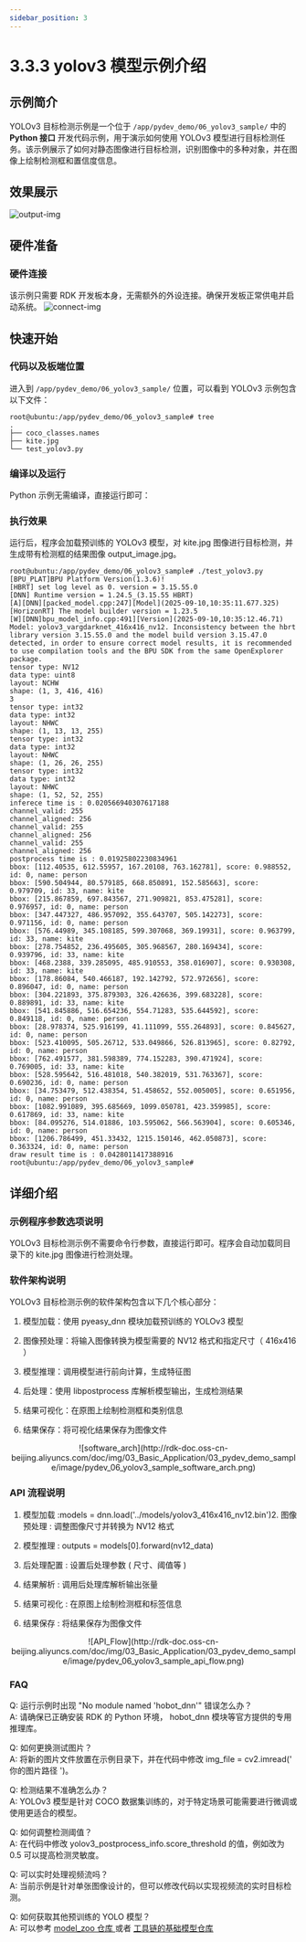 ```yaml
---
sidebar_position: 3
---
```


# 3.3.3 yolov3  模型示例介绍

## 示例简介
YOLOv3 目标检测示例是一个位于 `/app/pydev_demo/06_yolov3_sample/` 中的 **Python 接口** 开发代码示例，用于演示如何使用 YOLOv3 模型进行目标检测任务。该示例展示了如何对静态图像进行目标检测，识别图像中的多种对象，并在图像上绘制检测框和置信度信息。

## 效果展示
![output-img](http://rdk-doc.oss-cn-beijing.aliyuncs.com/doc/img/03_Basic_Application/03_pydev_demo_sample/image/pydev_06_runing.png)

## 硬件准备

### 硬件连接
该示例只需要 RDK 开发板本身，无需额外的外设连接。确保开发板正常供电并启动系统。
![connect-img](http://rdk-doc.oss-cn-beijing.aliyuncs.com/doc/img/03_Basic_Application/03_pydev_demo_sample/image/pydev_06_hw_connect.png)

## 快速开始

### 代码以及板端位置
进入到 `/app/pydev_demo/06_yolov3_sample/` 位置，可以看到 YOLOv3 示例包含以下文件：
```
root@ubuntu:/app/pydev_demo/06_yolov3_sample# tree
.
├── coco_classes.names
├── kite.jpg
└── test_yolov3.py

```

### 编译以及运行
Python 示例无需编译，直接运行即可：

### 执行效果
运行后，程序会加载预训练的 YOLOv3 模型，对 kite.jpg 图像进行目标检测，并生成带有检测框的结果图像 output_image.jpg。

```
root@ubuntu:/app/pydev_demo/06_yolov3_sample# ./test_yolov3.py 
[BPU_PLAT]BPU Platform Version(1.3.6)!
[HBRT] set log level as 0. version = 3.15.55.0
[DNN] Runtime version = 1.24.5_(3.15.55 HBRT)
[A][DNN][packed_model.cpp:247][Model](2025-09-10,10:35:11.677.325) [HorizonRT] The model builder version = 1.23.5
[W][DNN]bpu_model_info.cpp:491][Version](2025-09-10,10:35:12.46.71) Model: yolov3_vargdarknet_416x416_nv12. Inconsistency between the hbrt library version 3.15.55.0 and the model build version 3.15.47.0 detected, in order to ensure correct model results, it is recommended to use compilation tools and the BPU SDK from the same OpenExplorer package.
tensor type: NV12
data type: uint8
layout: NCHW
shape: (1, 3, 416, 416)
3
tensor type: int32
data type: int32
layout: NHWC
shape: (1, 13, 13, 255)
tensor type: int32
data type: int32
layout: NHWC
shape: (1, 26, 26, 255)
tensor type: int32
data type: int32
layout: NHWC
shape: (1, 52, 52, 255)
inferece time is : 0.020566940307617188
channel_valid: 255
channel_aligned: 256
channel_valid: 255
channel_aligned: 256
channel_valid: 255
channel_aligned: 256
postprocess time is : 0.01925802230834961
bbox: [112.40535, 612.55957, 167.20108, 763.162781], score: 0.988552, id: 0, name: person
bbox: [590.504944, 80.579185, 668.850891, 152.585663], score: 0.979709, id: 33, name: kite
bbox: [215.867859, 697.843567, 271.909821, 853.475281], score: 0.976957, id: 0, name: person
bbox: [347.447327, 486.957092, 355.643707, 505.142273], score: 0.971156, id: 0, name: person
bbox: [576.44989, 345.108185, 599.307068, 369.19931], score: 0.963799, id: 33, name: kite
bbox: [278.754852, 236.495605, 305.968567, 280.169434], score: 0.939796, id: 33, name: kite
bbox: [468.2388, 339.285095, 485.910553, 358.016907], score: 0.930308, id: 33, name: kite
bbox: [178.86084, 540.466187, 192.142792, 572.972656], score: 0.896047, id: 0, name: person
bbox: [304.221893, 375.879303, 326.426636, 399.683228], score: 0.889891, id: 33, name: kite
bbox: [541.845886, 516.654236, 554.71283, 535.644592], score: 0.849118, id: 0, name: person
bbox: [28.978374, 525.916199, 41.111099, 555.264893], score: 0.845627, id: 0, name: person
bbox: [523.410095, 505.26712, 533.049866, 526.813965], score: 0.82792, id: 0, name: person
bbox: [762.491577, 381.598389, 774.152283, 390.471924], score: 0.769005, id: 33, name: kite
bbox: [528.595642, 516.481018, 540.382019, 531.763367], score: 0.690236, id: 0, name: person
bbox: [34.753479, 512.438354, 51.458652, 552.005005], score: 0.651956, id: 0, name: person
bbox: [1082.991089, 395.685669, 1099.050781, 423.359985], score: 0.617869, id: 33, name: kite
bbox: [84.095276, 514.01886, 103.595062, 566.563904], score: 0.605346, id: 0, name: person
bbox: [1206.786499, 451.33432, 1215.150146, 462.050873], score: 0.363324, id: 0, name: person
draw result time is : 0.0428011417388916
root@ubuntu:/app/pydev_demo/06_yolov3_sample# 
```

## 详细介绍

### 示例程序参数选项说明
YOLOv3 目标检测示例不需要命令行参数，直接运行即可。程序会自动加载同目录下的 kite.jpg 图像进行检测处理。

### 软件架构说明
YOLOv3 目标检测示例的软件架构包含以下几个核心部分：

1. 模型加载：使用 pyeasy_dnn 模块加载预训练的 YOLOv3 模型

2. 图像预处理：将输入图像转换为模型需要的 NV12 格式和指定尺寸（ 416x416 ）

3. 模型推理：调用模型进行前向计算，生成特征图

4. 后处理：使用 libpostprocess 库解析模型输出，生成检测结果

5. 结果可视化：在原图上绘制检测框和类别信息

6. 结果保存：将可视化结果保存为图像文件

<center>
![software_arch](http://rdk-doc.oss-cn-beijing.aliyuncs.com/doc/img/03_Basic_Application/03_pydev_demo_sample/image/pydev_06_yolov3_sample_software_arch.png)
</center>

### API 流程说明
1. 模型加载 :models = dnn.load('../models/yolov3_416x416_nv12.bin')2. 图像预处理 : 调整图像尺寸并转换为 NV12 格式

3. 模型推理 : outputs = models[0].forward(nv12_data)

4. 后处理配置 : 设置后处理参数 ( 尺寸、阈值等 )

5. 结果解析 : 调用后处理库解析输出张量

6. 结果可视化 : 在原图上绘制检测框和标签信息

7. 结果保存 : 将结果保存为图像文件

<center>
![API_Flow](http://rdk-doc.oss-cn-beijing.aliyuncs.com/doc/img/03_Basic_Application/03_pydev_demo_sample/image/pydev_06_yolov3_sample_api_flow.png)
</center>

### FAQ

Q: 运行示例时出现 "No module named 'hobot_dnn'" 错误怎么办？\
A: 请确保已正确安装 RDK 的 Python 环境， hobot_dnn 模块等官方提供的专用推理库。

Q: 如何更换测试图片？\
A: 将新的图片文件放置在示例目录下，并在代码中修改 img_file = cv2.imread(' 你的图片路径 ')。

Q: 检测结果不准确怎么办？\
A: YOLOv3 模型是针对 COCO 数据集训练的，对于特定场景可能需要进行微调或使用更适合的模型。

Q: 如何调整检测阈值？\
A: 在代码中修改 yolov3_postprocess_info.score_threshold 的值，例如改为 0.5 可以提高检测灵敏度。

Q: 可以实时处理视频流吗？\
A: 当前示例是针对单张图像设计的，但可以修改代码以实现视频流的实时目标检测。

Q: 如何获取其他预训练的 YOLO 模型？\
A: 可以参考 [model_zoo 仓库 ](https://github.com/D-Robotics/rdk_model_zoo) 或者 [ 工具链的基础模型仓库 ](https://github.com/D-Robotics/hobot_model)

